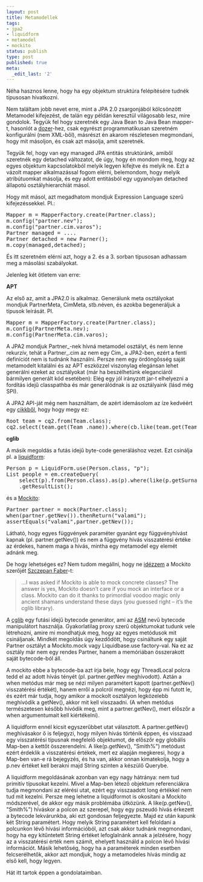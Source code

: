 ```yaml
---
layout: post
title: Metamodellek
tags:
- jpa2
- liquidform
- metamodel
- mockito
status: publish
type: post
published: true
meta:
  _edit_last: '2'
---
```

Néha hasznos lenne, hogy ha egy objektum struktúra felépítésére tudnék típusosan hivatkozni.

Nem találtam jobb nevet erre, mint a JPA 2.0 zsargonjából kölcsönzött Metamodel kifejezést, de talán egy példán keresztül világosabb lesz, mire gondolok. Tegyük fel hogy szeretnék egy Java Bean to Java Bean mapper-t, hasonlót a <a href="http://dozer.sourceforge.net/">dozer</a>-hez, csak egyrészt programmatikusan szeretném konfigurálni (nem XML-ből), másrészt én akarom részletesen megmondani, hogy mit másoljon, és csak azt másolja, amit szeretnék.

Tegyük fel, hogy van egy managed JPA entitás struktúránk, amiből szeretnék egy detached változatot, de úgy, hogy én mondom meg, hogy az egyes objektum kapcsolatokból melyik legyen kifejtve és melyik ne. Ezt a vázolt mapper alkalmazással fogom elérni, belemondom, hogy melyik atribútuomkat másolja, és egy adott entitásból egy ugyanolyan detached állapotú osztályhierarchiát másol.

Hogy mit másol, azt megadhatom mondjuk Expression Language szerű kifejezéssekkel. Pl.:

<pre lang="java" line="1">
Mapper m = MapperFactory.create(Partner.class);
m.config("partner.nev");
m.config("partner.cim.varos");
Partner managed = ....
Partner detached = new Parner();
m.copy(managed,detached);
</pre>

És itt szeretném elérni azt, hogy a 2. és a 3. sorban típusosan adhassam meg a másolási szabályokat.

 Jelenleg két ötletem van erre:

<strong>APT</strong>

Az első az, amit a JPA2.0 is alkalmaz. Generálunk meta osztályokat mondjuk PartnerMeta, CimMeta, stb.néven, és azokba begeneráljuk a típusok leírását. Pl.

<pre lang="java" line="1">
Mapper m = MapperFactory.create(Partner.class);
m.config(PartnerMeta.nev);
m.config(PartnerMeta.cim.varos);
</pre>

A JPA2 mondjuk Partner_-nek hívná  metamodel osztályt, és nem lenne rekurzív, tehát a Partner_.cim az nem egy Cim_ a JPA2-ben, ezért a fenti definíciót nem is tudnánk használni. Persze nem egy ördöngősség saját metamodelt kitalálni és az APT eszközzel viszonylag elegánsan lehet generálni ezeket az osztályokat (már ha beszélhetünk eleganciáról bármilyen generált kód esetében): Elég egy jól irányzott jar-t elhelyezni a fordítás idejű classpathba és már generálódnak is az osztályaink (lásd még SPI).

A JPA2 API-ját még nem használtam, de azért idemásolom az íze kedvéért egy <a href="http://weblogs.java.net/blog/lancea/archive/2009/12/15/generating-jpa-20-static-metamodel-classes-using-eclipselink-20-and-n">cikkből</a>, hogy hogy megy ez:

<pre lang="java" line="1">
Root team = cq2.from(Team.class);
cq2.select(team.get(Team_.name)).where(cb.like(team.get(Team_.name), "Longfellow%"));
</pre>

<strong>cglib</strong>

A másik megoldás a futás idejű byte-code generáláshoz vezet. Ezt csinálja pl. a <a href="http://code.google.com/p/liquidform/">liquidform</a>:

<pre lang="java">
Person p = LiquidForm.use(Person.class, "p");
List people = em.createQuery(
    select(p).from(Person.class).as(p).where(like(p.getSurname(), "Smith%")).toString())
    .getResultList();
</pre>

és a <a href="http://mockito.org/">Mockito</a>:

<pre lang="java">
Partner partner = mock(Partner.class);
when(partner.getNev()).thenReturn("valami");
assertEquals("valami",partner.getNev());
</pre>

Látható, hogy egyes függvények paraméter gyanánt egy függvényhívást kapnak (pl. partner.getNev()) és nem a függvény hívás visszatérési értéke az érdekes, hanem maga a hívás, mintha egy metamodel egy elemét adnánk meg.

De hogy lehetséges ez? Nem tudom megállni, hogy ne <a href="http://monkeyisland.pl/2008/12/09/more-of-devoxx-more-on-interfaces/">idézzem</a> a Mockito szerőjét <a href="http://monkeyisland.pl">Szczepan Faber</a>-t:

<blockquote>
...I was asked if Mockito is able to mock concrete classes? The answer is yes, Mockito doesn’t care if you mock an interface or a class. Mockito can do it thanks to primordial voodoo magic only ancient shamans understand these days (you guessed right – it’s the cglib library).
</blockquote>

A <a href="http://cglib.sourceforge.net/">cglib</a> egy futási idejű bytecode generátor, ami az <a href="http://asm.ow2.org/">ASM</a> nevű bytecode manipulátort használja. Gyakorlatilag proxy szerű objektumokat tudunk vele létrehozni, amire mi mondhatjuk meg, hogy az egyes metódusok mit csináljanak. Mindkét megoldás úgy kezdődött, hogy csináltunk egy saját Partner osztályt a Mockito.mock vagy Liquidbase.use factory-val. Na ez az osztály már nem egy rendes Partner, hanem a memóriában összerakott saját bytecode-ból áll.

A mockito ebbe a bytecode-ba azt írja bele, hogy egy ThreadLocal polcra tedd el az adott hívás tényét (pl. partner.getNev meghívodott). Aztán a when metódus már meg se nézi milyen paramétert kapott (partner.getNev() visszatérési értékét), hanem erről a polcról megnézi, hogy épp mi futott le, és ezért már tudja, hogy amikor a mockolt osztályon legközelebb meghívódik a getNev(), akkor mit kell visszaadni. (A when metódus természetesen később hívódik meg, mint a partner.getNev(), mert előszőr a when argumentumait kell kiértékelni).

A liquidform ennél kicsit egyszerűbbet utat választott. A partner.getNev() meghívásakor ő is feljegyzi, hogy milyen hívás történik éppen, és visszaad egy visszatérési típusnak megfelelő objektumot, de előszőr egy globális Map-ben a kettőt összerendelni. A like(p.getNev(), "Smith%") metódust ezért érdeklik a visszatérési értékek, mert ez alapján megkeresi, hogy a Map-ben van-e rá bejegyzés, és ha van, akkor onnan kimatekolja, hogy a p.nev értéket kell berakni majd String szinten a készülő Querybe.

A liquidform megoldásának azonban van egy nagy hátránya: nem tud primitív típusokat kezelni. Mivel a Map-ben létező objektum referenciákra tudja megmondani az elérési utat, ezért egy visszaadott long értékkel nem tud mit kezelni. Persze meg lehetne a liquidformot is okosítani a Mockito módszerével, de akkor egy másik  problémába ütközünk. A like(p.getNev(), "Smith%") híváskor a polcon az szerepel, hogy egy pszeudó hívás érkezett a bytecode lekvárunkba, aki ezt gondosan feljegyezte. Majd ez után kapunk két String paramétert. Hogy melyik String paramétert kell feloldani a polcunkon lévő hívási információból, azt csak akkor tudnánk megmondani, hogy ha egy kitűntetett String értéket lefoglalnánk annak a jelzésére, hogy az a visszatérési érték nem számít, ehelyett használd a polcon lévő hívási információt. Másik lehetőség, hogy ha a paraméterek minden esetben felcserélhetők, akkor azt mondjuk, hogy a metamodeles hívás mindig az első kell, hogy legyen.

Hát itt tartok éppen a gondolataimban.
